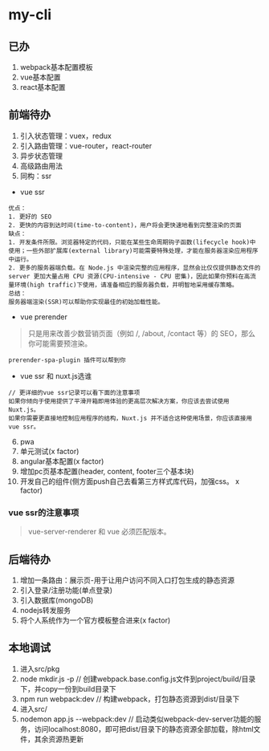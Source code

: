 # my-cli
## 已办
1. webpack基本配置模板
2. vue基本配置
3. react基本配置
## 前端待办
1. 引入状态管理：vuex，redux
2. 引入路由管理：vue-router，react-router
3. 异步状态管理
4. 高级路由用法
5. 同构：ssr
- vue ssr
```
优点：
1. 更好的 SEO
2. 更快的内容到达时间(time-to-content)，用户将会更快速地看到完整渲染的页面
缺点：
1. 开发条件所限。浏览器特定的代码，只能在某些生命周期钩子函数(lifecycle hook)中使用；一些外部扩展库(external library)可能需要特殊处理，才能在服务器渲染应用程序中运行。
2. 更多的服务器端负载。在 Node.js 中渲染完整的应用程序，显然会比仅仅提供静态文件的 server 更加大量占用 CPU 资源(CPU-intensive - CPU 密集)，因此如果你预料在高流量环境(high traffic)下使用，请准备相应的服务器负载，并明智地采用缓存策略。
总结：
服务器端渲染(SSR)可以帮助你实现最佳的初始加载性能。
```
- vue prerender
> 只是用来改善少数营销页面（例如 /, /about, /contact 等）的 SEO，那么你可能需要预渲染。
```
prerender-spa-plugin 插件可以帮到你
```
- vue ssr 和 nuxt.js选谁
```
// 更详细的vue ssr记录可以看下面的注意事项
如果你倾向于使用提供了平滑开箱即用体验的更高层次解决方案，你应该去尝试使用 Nuxt.js。
如果你需要更直接地控制应用程序的结构，Nuxt.js 并不适合这种使用场景，你应该直接用vue ssr。
```
6. pwa
7. 单元测试(x factor)
8. angular基本配置(x factor)
9. 增加pc页基本配置(header, content, footer三个基本块)
10. 开发自己的组件(侧方面push自己去看第三方样式库代码，加强css。 x factor)
### vue ssr的注意事项
> vue-server-renderer 和 vue 必须匹配版本。

## 后端待办
1. 增加一条路由：展示页-用于让用户访问不同入口打包生成的静态资源
2. 引入登录/注册功能(单点登录)
3. 引入数据库(mongoDB)
4. nodejs转发服务
5. 将个人系统作为一个官方模板整合进来(x factor)
## 本地调试
1. 进入src/pkg
2. node mkdir.js -p // 创建webpack.base.config.js文件到project/build/目录下，并copy一份到build目录下
3. npm run webpack:dev // 构建webpack，打包静态资源到dist/目录下
4. 进入src/
5. nodemon app.js --webpack:dev // 启动类似webpack-dev-server功能的服务，访问localhost:8080，即可把dist/目录下的静态资源全部加载，除html文件，其余资源热更新